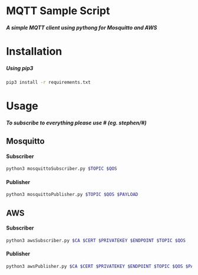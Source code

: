 # MQTT Sample Script
##### A simple MQTT client using pythong for Mosquitto and AWS

# Installation
##### Using pip3
```bash
pip3 install -r requirements.txt
```

# Usage
##### To subscribe to everything please use # (eg. stephen/#)
## Mosquitto

#### Subscriber
```bash
python3 mosquittoSubscriber.py $TOPIC $QOS
```

#### Publisher
```bash
python3 mosquittoPublisher.py $TOPIC $QOS $PAYLOAD
```


## AWS


#### Subscriber
```bash
python3 awsSubscriber.py $CA $CERT $PRIVATEKEY $ENDPOINT $TOPIC $QOS
```

#### Publisher
```bash
python3 awsPublisher.py $CA $CERT $PRIVATEKEY $ENDPOINT $TOPIC $QOS $PAYLOAD
```
 
